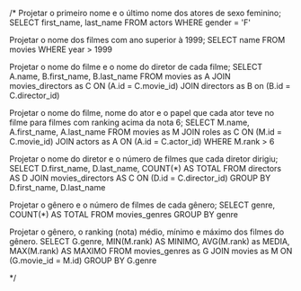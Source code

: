 
/*
Projetar o primeiro nome e o último nome dos atores de sexo feminino;
SELECT first_name, last_name
FROM actors
WHERE gender = 'F'

Projetar o nome dos filmes com ano superior à 1999;
SELECT name
FROM movies
WHERE year > 1999

Projetar o nome do filme e o nome do diretor de cada filme;
SELECT A.name, B.first_name, B.last_name
FROM movies as A JOIN movies_directors as C ON (A.id = C.movie_id) JOIN directors as B on (B.id = C.director_id)

Projetar o nome do filme, nome do ator e o papel que cada ator teve no filme para filmes com ranking acima da nota 6;
SELECT M.name, A.first_name, A.last_name
FROM movies as M JOIN roles as C ON (M.id = C.movie_id) JOIN actors as A ON (A.id = C.actor_id)
WHERE M.rank > 6

Projetar o nome do diretor e o número de filmes que cada diretor dirigiu;
SELECT D.first_name, D.last_name, COUNT(*) AS TOTAL
FROM directors AS D JOIN movies_directors AS C ON (D.id = C.director_id)
GROUP BY D.first_name, D.last_name

Projetar o gênero e o número de filmes de cada gênero; 
SELECT genre, COUNT(*) AS TOTAL
FROM movies_genres
GROUP BY genre

Projetar o gênero, o ranking (nota) médio, mínimo e máximo dos filmes do gênero.
SELECT G.genre, MIN(M.rank) AS MINIMO, AVG(M.rank) as MEDIA, MAX(M.rank) AS MAXIMO
FROM movies_genres as G JOIN movies as M ON (G.movie_id = M.id)
GROUP BY G.genre

*/